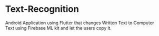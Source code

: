 # Text-Recognition

Android Application using Flutter that changes Written Text to Computer Text using Firebase ML kit and let the users copy it.
